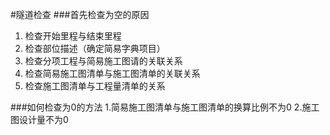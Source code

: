 #隧道检查
###首先检查为空的原因
  1. 检查开始里程与结束里程
  2. 检查部位描述（确定简易字典项目）
  3. 检查分项工程与简易施工图请的关联关系
  4. 检查简易施工图清单与施工图清单的关联关系
  5. 检查施工图清单与工程量清单的关系
  
###如何检查为0的方法
  1.简易施工图清单与施工图清单的换算比例不为0
  2.施工图设计量不为0
